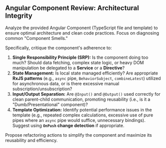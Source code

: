 ## Angular Component Review: Architectural Integrity

Analyze the provided Angular Component (TypeScript file and template) to ensure optimal architecture and clean code practices. Focus on diagnosing common "Component Smells."

Specifically, critique the component's adherence to:

1.  **Single Responsibility Principle (SRP):** Is the component doing too much? Should data fetching, complex state logic, or heavy DOM manipulation be delegated to a **Service** or a **Directive**?
2.  **State Management:** Is local state managed efficiently? Are appropriate **RxJS patterns** (e.g., `async` pipe, `BehaviorSubject`, `combineLatest`) utilized for asynchronous data, or is there excessive manual subscription/unsubscription?
3.  **Input/Output Separation:** Are `@Input()` and `@Output()` used correctly for clean parent-child communication, promoting reusability (i.e., is it a "Dumb/Presentational" component)?
4.  **Template Optimization:** Identify potential performance issues in the template (e.g., repeated complex calculations, excessive use of pure pipes where an `async` pipe would suffice, unnecessary bindings). Suggest using **`OnPush` change detection** if appropriate.

Propose refactoring actions to simplify the component and maximize its reusability and efficiency.
